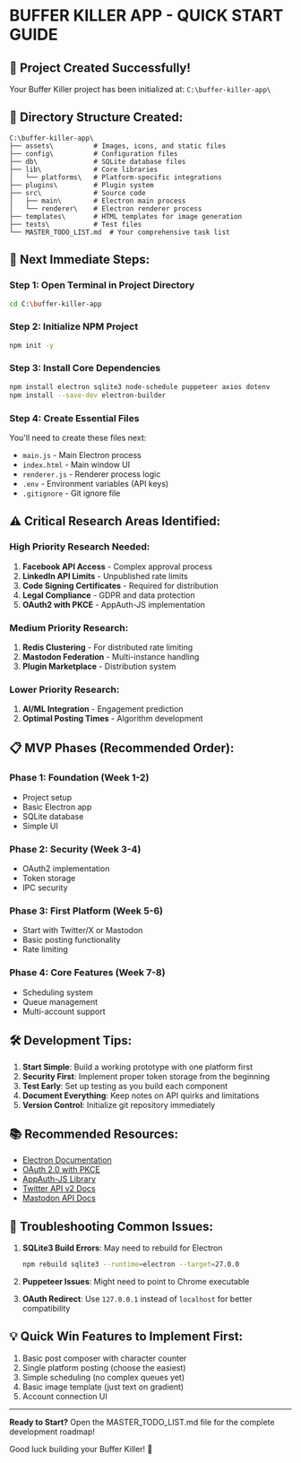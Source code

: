 # BUFFER KILLER APP - QUICK START GUIDE

## 🚀 Project Created Successfully!

Your Buffer Killer project has been initialized at: `C:\buffer-killer-app\`

## 📁 Directory Structure Created:

```
C:\buffer-killer-app\
├── assets\          # Images, icons, and static files
├── config\          # Configuration files
├── db\              # SQLite database files
├── lib\             # Core libraries
│   └── platforms\   # Platform-specific integrations
├── plugins\         # Plugin system
├── src\             # Source code
│   ├── main\        # Electron main process
│   └── renderer\    # Electron renderer process
├── templates\       # HTML templates for image generation
├── tests\           # Test files
└── MASTER_TODO_LIST.md  # Your comprehensive task list
```

## 🎯 Next Immediate Steps:

### Step 1: Open Terminal in Project Directory
```bash
cd C:\buffer-killer-app
```

### Step 2: Initialize NPM Project
```bash
npm init -y
```

### Step 3: Install Core Dependencies
```bash
npm install electron sqlite3 node-schedule puppeteer axios dotenv
npm install --save-dev electron-builder
```

### Step 4: Create Essential Files
You'll need to create these files next:
- `main.js` - Main Electron process
- `index.html` - Main window UI
- `renderer.js` - Renderer process logic
- `.env` - Environment variables (API keys)
- `.gitignore` - Git ignore file

## ⚠️ Critical Research Areas Identified:

### High Priority Research Needed:
1. **Facebook API Access** - Complex approval process
2. **LinkedIn API Limits** - Unpublished rate limits
3. **Code Signing Certificates** - Required for distribution
4. **Legal Compliance** - GDPR and data protection
5. **OAuth2 with PKCE** - AppAuth-JS implementation

### Medium Priority Research:
1. **Redis Clustering** - For distributed rate limiting
2. **Mastodon Federation** - Multi-instance handling
3. **Plugin Marketplace** - Distribution system

### Lower Priority Research:
1. **AI/ML Integration** - Engagement prediction
2. **Optimal Posting Times** - Algorithm development

## 📋 MVP Phases (Recommended Order):

### Phase 1: Foundation (Week 1-2)
- Project setup
- Basic Electron app
- SQLite database
- Simple UI

### Phase 2: Security (Week 3-4)
- OAuth2 implementation
- Token storage
- IPC security

### Phase 3: First Platform (Week 5-6)
- Start with Twitter/X or Mastodon
- Basic posting functionality
- Rate limiting

### Phase 4: Core Features (Week 7-8)
- Scheduling system
- Queue management
- Multi-account support

## 🛠️ Development Tips:

1. **Start Simple**: Build a working prototype with one platform first
2. **Security First**: Implement proper token storage from the beginning
3. **Test Early**: Set up testing as you build each component
4. **Document Everything**: Keep notes on API quirks and limitations
5. **Version Control**: Initialize git repository immediately

## 📚 Recommended Resources:

- [Electron Documentation](https://www.electronjs.org/docs)
- [OAuth 2.0 with PKCE](https://oauth.net/2/pkce/)
- [AppAuth-JS Library](https://github.com/openid/AppAuth-JS)
- [Twitter API v2 Docs](https://developer.twitter.com/en/docs/twitter-api)
- [Mastodon API Docs](https://docs.joinmastodon.org/client/intro/)

## 🔧 Troubleshooting Common Issues:

1. **SQLite3 Build Errors**: May need to rebuild for Electron
   ```bash
   npm rebuild sqlite3 --runtime=electron --target=27.0.0
   ```

2. **Puppeteer Issues**: Might need to point to Chrome executable
3. **OAuth Redirect**: Use `127.0.0.1` instead of `localhost` for better compatibility

## 💡 Quick Win Features to Implement First:

1. Basic post composer with character counter
2. Single platform posting (choose the easiest)
3. Simple scheduling (no complex queues yet)
4. Basic image template (just text on gradient)
5. Account connection UI

---

**Ready to Start?** Open the MASTER_TODO_LIST.md file for the complete development roadmap!

Good luck building your Buffer Killer! 🚀